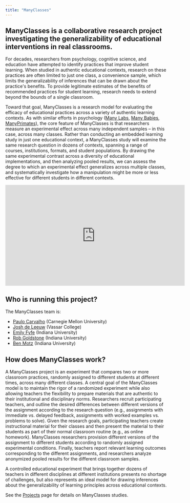 ```yaml
---
title: "ManyClasses"
---
```


## **ManyClasses** is a collaborative research project investigating the generalizability of educational interventions in real classrooms.

For decades, researchers from psychology, cognitive science, and education have attempted to identify practices that improve student learning.  When studied in authentic educational contexts, research on these practices are often limited to just one class, a convenience sample, which limits the generalizability of inferences that can be drawn about the practice's benefits.  To provide legitimate estimates of the benefits of recommended practices for student learning, research needs to extend beyond the bounds of a single classroom.

Toward that goal, ManyClasses is a research model for evaluating the efficacy of educational practices across a variety of authentic learning contexts. As with similar efforts in psychology ([Many Labs](https://osf.io/89vqh/), [Many Babies](https://manybabies.github.io/), [ManyPrimates](https://manyprimates.github.io/)), the core feature of ManyClasses is that researchers measure an experimental effect across many independent samples – in this case, across many classes. Rather than conducting an embedded learning study in just one educational context, a ManyClasses study will examine the same research question in dozens of contexts, spanning a range of courses, institutions, formats, and student populations. By drawing the same experimental contrast across a diversity of educational implementations, and then analyzing pooled results, we can assess the degree to which an experimental effect generalizes across multiple classes, and systematically investigate how a manipulation might be more or less effective for different students in different contexts.

<iframe width="560" height="315" src="https://www.youtube.com/embed/mmrjVNXlrt4" title="YouTube video player" frameborder="0" allow="accelerometer; autoplay; clipboard-write; encrypted-media; gyroscope; picture-in-picture" allowfullscreen></iframe>

## Who is running this project?

The ManyClasses team is: 

* [Paulo Carvalho](https://sites.google.com/view/paulocarvalho) (Carnegie Mellon University)
* [Josh de Leeuw](https://www.vassar.edu/faculty/jdeleeuw/) (Vassar College)
* [Emily Fyfe](https://psych.indiana.edu/directory/faculty/fyfe-emily.html) (Indiana University)
* [Rob Goldstone](https://psych.indiana.edu/directory/faculty/goldstone-robert.html) (Indiana University)
* [Ben Motz](https://motzweb.sitehost.iu.edu/) (Indiana University)

## How does ManyClasses work?

A ManyClasses project is an experiment that compares two or more classroom practices, randomly assigned to different students at different times, across many different classes. A central goal of the ManyClasses model is to maintain the rigor of a randomized experiment while also allowing teachers the flexibility to prepare materials that are authentic to their institutional and disciplinary norms. Researchers recruit participating teachers, and outline the desired differences between different versions of the assignment according to the research question (e.g., assignments with immediate vs. delayed feedback, assignments with worked examples vs. problems to solve). Given the research goals, participating teachers create instructional material for their classes and then present the material to their students as part of their normal classroom routine (e.g., as online homework).  ManyClasses researchers provision different versions of the assignment to different students according to randomly assigned experimental conditions.  Finally, teachers report relevant learning outcomes corresponding to the different assignments, and researchers analyze anonymized pooled results for the different classroom samples.

A controlled educational experiment that brings together dozens of teachers in different disciplines at different institutions presents no shortage of challenges, but also represents an ideal model for drawing inferences about the generalizability of learning principles across educational contexts.

See the [Projects](https://www.manyclasses.org/projects/) page for details on ManyClasses studies.
